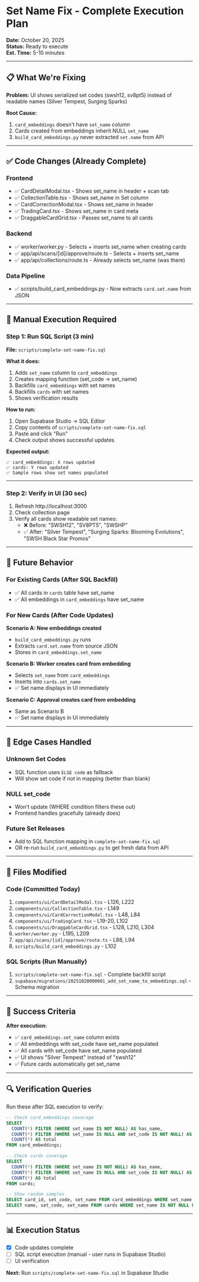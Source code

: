 # Set Name Fix - Complete Execution Plan

**Date:** October 20, 2025  
**Status:** Ready to execute  
**Est. Time:** 5-10 minutes

---

## 📋 What We're Fixing

**Problem:** UI shows serialized set codes (swsh12, sv8pt5) instead of readable names (Silver Tempest, Surging Sparks)

**Root Cause:** 
1. `card_embeddings` doesn't have `set_name` column
2. Cards created from embeddings inherit NULL `set_name`
3. `build_card_embeddings.py` never extracted `set.name` from API

---

## ✅ Code Changes (Already Complete)

### **Frontend** 
- ✅ CardDetailModal.tsx - Shows set_name in header + scan tab
- ✅ CollectionTable.tsx - Shows set_name in Set column
- ✅ CardCorrectionModal.tsx - Shows set_name in header
- ✅ TradingCard.tsx - Shows set_name in card meta
- ✅ DraggableCardGrid.tsx - Passes set_name to all cards

### **Backend**
- ✅ worker/worker.py - Selects + inserts set_name when creating cards
- ✅ app/api/scans/[id]/approve/route.ts - Selects + inserts set_name
- ✅ app/api/collections/route.ts - Already selects set_name (was there)

### **Data Pipeline**
- ✅ scripts/build_card_embeddings.py - Now extracts `card.set.name` from JSON

---

## 🔧 Manual Execution Required

### **Step 1: Run SQL Script** (3 min)

**File:** `scripts/complete-set-name-fix.sql`

**What it does:**
1. Adds `set_name` column to `card_embeddings`
2. Creates mapping function (set_code → set_name)
3. Backfills `card_embeddings` with set names
4. Backfills `cards` with set names
5. Shows verification results

**How to run:**
1. Open Supabase Studio → SQL Editor
2. Copy contents of `scripts/complete-set-name-fix.sql`
3. Paste and click "Run"
4. Check output shows successful updates

**Expected output:**
```
✅ card_embeddings: X rows updated
✅ cards: Y rows updated  
✅ Sample rows show set names populated
```

---

### **Step 2: Verify in UI** (30 sec)

1. Refresh http://localhost:3000
2. Check collection page
3. Verify all cards show readable set names:
   - ❌ Before: "SWSH12", "SV8PT5", "SWSHP"
   - ✅ After: "Silver Tempest", "Surging Sparks: Blooming Evolutions", "SWSH Black Star Promos"

---

## 🔄 Future Behavior

### **For Existing Cards (After SQL Backfill)**
- ✅ All cards in `cards` table have set_name
- ✅ All embeddings in `card_embeddings` have set_name

### **For New Cards (After Code Updates)**

**Scenario A: New embeddings created**
- `build_card_embeddings.py` runs
- Extracts `card.set.name` from source JSON
- Stores in `card_embeddings.set_name`

**Scenario B: Worker creates card from embedding**
- Selects `set_name` from `card_embeddings`
- Inserts into `cards.set_name`
- ✅ Set name displays in UI immediately

**Scenario C: Approval creates card from embedding**
- Same as Scenario B
- ✅ Set name displays in UI immediately

---

## 🚨 Edge Cases Handled

### **Unknown Set Codes**
- SQL function uses `ELSE code` as fallback
- Will show set code if not in mapping (better than blank)

### **NULL set_code**
- Won't update (WHERE condition filters these out)
- Frontend handles gracefully (already does)

### **Future Set Releases**
- Add to SQL function mapping in `complete-set-name-fix.sql`
- OR re-run `build_card_embeddings.py` to get fresh data from API

---

## 📁 Files Modified

### **Code (Committed Today)**
1. `components/ui/CardDetailModal.tsx` - L126, L222
2. `components/ui/CollectionTable.tsx` - L149
3. `components/ui/CardCorrectionModal.tsx` - L48, L84
4. `components/ui/TradingCard.tsx` - L19-20, L102
5. `components/ui/DraggableCardGrid.tsx` - L128, L210, L304
6. `worker/worker.py` - L195, L209
7. `app/api/scans/[id]/approve/route.ts` - L88, L94
8. `scripts/build_card_embeddings.py` - L102

### **SQL Scripts (Run Manually)**
1. `scripts/complete-set-name-fix.sql` - Complete backfill script
2. `supabase/migrations/20251020000001_add_set_name_to_embeddings.sql` - Schema migration

---

## 🎯 Success Criteria

**After execution:**
- ✅ `card_embeddings.set_name` column exists
- ✅ All embeddings with set_code have set_name populated
- ✅ All cards with set_code have set_name populated
- ✅ UI shows "Silver Tempest" instead of "swsh12"
- ✅ Future cards automatically get set_name

---

## 🔍 Verification Queries

Run these after SQL execution to verify:

```sql
-- Check card_embeddings coverage
SELECT 
  COUNT(*) FILTER (WHERE set_name IS NOT NULL) AS has_name,
  COUNT(*) FILTER (WHERE set_name IS NULL AND set_code IS NOT NULL) AS missing_name,
  COUNT(*) AS total
FROM card_embeddings;

-- Check cards coverage
SELECT 
  COUNT(*) FILTER (WHERE set_name IS NOT NULL) AS has_name,
  COUNT(*) FILTER (WHERE set_name IS NULL AND set_code IS NOT NULL) AS missing_name,
  COUNT(*) AS total
FROM cards;

-- Show random samples
SELECT card_id, set_code, set_name FROM card_embeddings WHERE set_name IS NOT NULL LIMIT 10;
SELECT name, set_code, set_name FROM cards WHERE set_name IS NOT NULL LIMIT 10;
```

---

## 📊 Execution Status

- [x] Code updates complete
- [ ] SQL script execution (manual - user runs in Supabase Studio)
- [ ] UI verification

**Next:** Run `scripts/complete-set-name-fix.sql` in Supabase Studio



